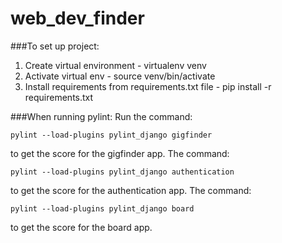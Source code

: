 # web_dev_finder

###To set up project:
1. Create virtual environment - virtualenv venv
2. Activate virtual env - source venv/bin/activate
3. Install requirements from requirements.txt file - pip install -r requirements.txt

###When running pylint:
Run the command:
```
pylint --load-plugins pylint_django gigfinder
```
to get the score for the gigfinder app.
The command:
```
pylint --load-plugins pylint_django authentication
```
to get the score for the authentication app.
The command:
```
pylint --load-plugins pylint_django board
```
to get the score for the board app.

